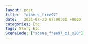 ```yaml
---
layout: post
title:  "others_free97"
date:   2021-07-30 07:00:00 +0000
categories: Etc
Tags: Story Etc
SceneCode: ["scene_free97_q1_s20"]
---
```

